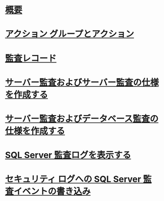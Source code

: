 # [概要](sql-server-audit-database-engine.md)  
# [アクション グループとアクション](sql-server-audit-action-groups-and-actions.md)  
# [監査レコード](sql-server-audit-records.md)  
# [サーバー監査およびサーバー監査の仕様を作成する](create-a-server-audit-and-server-audit-specification.md)  
# [サーバー監査およびデータベース監査の仕様を作成する](create-a-server-audit-and-database-audit-specification.md)  
# [SQL Server 監査ログを表示する](view-a-sql-server-audit-log.md)  
# [セキュリティ ログへの SQL Server 監査イベントの書き込み](write-sql-server-audit-events-to-the-security-log.md)  
